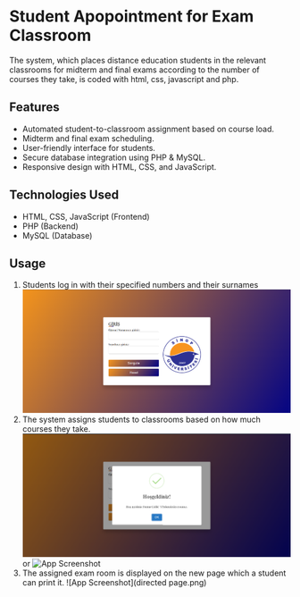 # Student Apopointment for Exam Classroom
The system, which places distance education students in the relevant classrooms for midterm and final exams according to the number of courses they take, is coded with html, css, javascript and php.
## Features
- Automated student-to-classroom assignment based on course load.
- Midterm and final exam scheduling.
- User-friendly interface for students.
- Secure database integration using PHP & MySQL.
- Responsive design with HTML, CSS, and JavaScript.
## Technologies Used
- HTML, CSS, JavaScript (Frontend)
- PHP (Backend)
- MySQL (Database)
## Usage
1. Students log in with their specified numbers and their surnames ![App Screenshot](screenshots/home-page.png)
2. The system assigns students to classrooms based on how much courses they take. ![App Screenshot](success.png) or ![App Screenshot](error.png)
3. The assigned exam room is displayed on the new page which a student can print it. ![App Screenshot](directed page.png)
